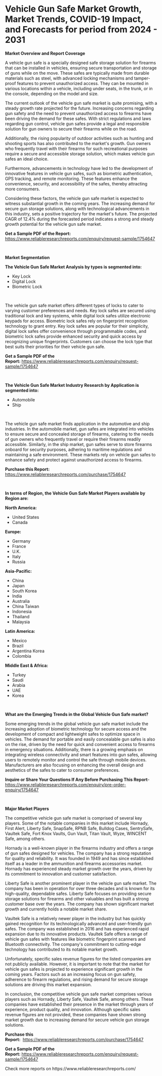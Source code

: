 <p><h1>Vehicle Gun Safe Market Growth, Market Trends, COVID-19 Impact, and Forecasts for period from 2024 - 2031</h1></p><p><strong>Market Overview and Report Coverage</strong></p>
<p><p>A vehicle gun safe is a specially designed safe storage solution for firearms that can be installed in vehicles, ensuring secure transportation and storage of guns while on the move. These safes are typically made from durable materials such as steel, with advanced locking mechanisms and tamper-proof features to prevent unauthorized access. They can be mounted in various locations within a vehicle, including under seats, in the trunk, or in the console, depending on the model and size.</p><p>The current outlook of the vehicle gun safe market is quite promising, with a steady growth rate projected for the future. Increasing concerns regarding gun safety and the need to prevent unauthorized access to firearms have been driving the demand for these safes. With strict regulations and laws regarding gun control, vehicle gun safes provide a legal and responsible solution for gun owners to secure their firearms while on the road.</p><p>Additionally, the rising popularity of outdoor activities such as hunting and shooting sports has also contributed to the market's growth. Gun owners who frequently travel with their firearms for such recreational purposes require a secure and accessible storage solution, which makes vehicle gun safes an ideal choice.</p><p>Furthermore, advancements in technology have led to the development of innovative features in vehicle gun safes, such as biometric authentication, GPS tracking, and remote monitoring. These features enhance the convenience, security, and accessibility of the safes, thereby attracting more consumers.</p><p>Considering these factors, the vehicle gun safe market is expected to witness substantial growth in the coming years. The increasing demand for secure gun storage solutions, along with technological advancements in this industry, sets a positive trajectory for the market's future. The projected CAGR of 12.4% during the forecasted period indicates a strong and steady growth potential for the vehicle gun safe market.</p></p>
<p><strong>Get a Sample PDF of the Report:</strong> <a href="https://www.reliableresearchreports.com/enquiry/request-sample/1754647">https://www.reliableresearchreports.com/enquiry/request-sample/1754647</a></p>
<p>&nbsp;</p>
<p><strong>Market Segmentation</strong></p>
<p><strong>The Vehicle Gun Safe Market Analysis by types is segmented into:</strong></p>
<p><ul><li>Key Lock</li><li>Digital Lock</li><li>Biometric Lock</li></ul></p>
<p>&nbsp;</p>
<p><p>The vehicle gun safe market offers different types of locks to cater to varying customer preferences and needs. Key lock safes are secured using traditional lock and key systems, while digital lock safes utilize electronic keypads for access. Biometric lock safes rely on fingerprint recognition technology to grant entry. Key lock safes are popular for their simplicity, digital lock safes offer convenience through programmable codes, and biometric lock safes provide enhanced security and quick access by recognizing unique fingerprints. Customers can choose the lock type that best suits their priorities for their vehicle gun safe.</p></p>
<p><strong>Get a Sample PDF of the Report:</strong>&nbsp;<a href="https://www.reliableresearchreports.com/enquiry/request-sample/1754647">https://www.reliableresearchreports.com/enquiry/request-sample/1754647</a></p>
<p>&nbsp;</p>
<p><strong>The Vehicle Gun Safe Market Industry Research by Application is segmented into:</strong></p>
<p><ul><li>Automobile</li><li>Ship</li></ul></p>
<p>&nbsp;</p>
<p><p>The vehicle gun safe market finds application in the automotive and ship industries. In the automobile market, gun safes are integrated into vehicles to ensure secure and concealed storage of firearms, catering to the needs of gun owners who frequently travel or require their firearms readily accessible. Similarly, in the ship market, gun safes serve to store firearms onboard for security purposes, adhering to maritime regulations and maintaining a safe environment. These markets rely on vehicle gun safes to enhance safety and protect against unauthorized access to firearms.</p></p>
<p><strong>Purchase this Report:</strong>&nbsp; <a href="https://www.reliableresearchreports.com/purchase/1754647">https://www.reliableresearchreports.com/purchase/1754647</a></p>
<p>&nbsp;</p>
<p><strong>In terms of Region, the Vehicle Gun Safe Market Players available by Region are:</strong></p>
<p>
    <p> <strong> North America: </strong>
        <ul>
            <li>United States</li>
            <li>Canada</li>
        </ul>
        </p> 
    <p> <strong> Europe: </strong>
        <ul>
            <li>Germany</li>
            <li>France</li>
            <li>U.K.</li>
            <li>Italy</li>
            <li>Russia</li>
        </ul>
        </p> 
    <p> <strong> Asia-Pacific: </strong>
        <ul>
            <li>China</li>
            <li>Japan</li>
            <li>South Korea</li>
            <li>India</li>
            <li>Australia</li>
            <li>China Taiwan</li>
            <li>Indonesia</li>
            <li>Thailand</li>
            <li>Malaysia</li>
        </ul>
        </p> 
    <p> <strong> Latin America: </strong>
        <ul>
            <li>Mexico</li>
            <li>Brazil</li>
            <li>Argentina Korea</li>
            <li>Colombia</li>
        </ul>
        </p> 
    <p> <strong> Middle East & Africa: </strong>
        <ul>
            <li>Turkey</li>
            <li>Saudi</li>
            <li>Arabia</li>
            <li>UAE</li>
            <li>Korea</li>
        </ul>
    </p>
    </p>
<p>&nbsp;</p>
<p><strong>What are the Emerging Trends in the Global Vehicle Gun Safe market?</strong></p>
<p><p>Some emerging trends in the global vehicle gun safe market include the increasing adoption of biometric technology for secure access and the development of compact and lightweight safes to optimize space in vehicles. The demand for portable and easily concealable gun safes is also on the rise, driven by the need for quick and convenient access to firearms in emergency situations. Additionally, there is a growing emphasis on integrating wireless connectivity and smart features into gun safes, allowing users to remotely monitor and control the safe through mobile devices. Manufacturers are also focusing on enhancing the overall design and aesthetics of the safes to cater to consumer preferences.</p></p>
<p><strong>Inquire or Share Your Questions If Any Before Purchasing This Report</strong>- <a href="https://www.reliableresearchreports.com/enquiry/pre-order-enquiry/1754647">https://www.reliableresearchreports.com/enquiry/pre-order-enquiry/1754647</a></p>
<p>&nbsp;</p>
<p><strong>Major Market Players</strong></p>
<p><p>The competitive vehicle gun safe market is comprised of several key players. Some of the notable companies in this market include Hornady, First Alert, Liberty Safe, SnapSafe, RPNB Safe, Bulldog Cases, SentrySafe, Vaultek Safe, Fort Knox Vaults, Gun Vault, Titan Vault, Wyze, WINCENT Safe, among others.</p><p>Hornady is a well-known player in the firearms industry and offers a range of gun safes designed for vehicles. The company has a strong reputation for quality and reliability. It was founded in 1949 and has since established itself as a leader in the ammunition and firearms accessories market. Hornady has experienced steady market growth over the years, driven by its commitment to innovation and customer satisfaction.</p><p>Liberty Safe is another prominent player in the vehicle gun safe market. The company has been in operation for over three decades and is known for its high-quality, dependable safes. Liberty Safe focuses on providing secure storage solutions for firearms and other valuables and has built a strong customer base over the years. The company has shown significant market growth and currently holds a notable market share.</p><p>Vaultek Safe is a relatively newer player in the industry but has quickly gained recognition for its technologically advanced and user-friendly gun safes. The company was established in 2016 and has experienced rapid expansion due to its innovative products. Vaultek Safe offers a range of vehicle gun safes with features like biometric fingerprint scanners and Bluetooth connectivity. The company's commitment to cutting-edge technology has contributed to its notable market growth.</p><p>Unfortunately, specific sales revenue figures for the listed companies are not publicly available. However, it is important to note that the market for vehicle gun safes is projected to experience significant growth in the coming years. Factors such as an increasing focus on gun safety, adherence to firearm regulations, and rising demand for secure storage solutions are driving this market expansion.</p><p>In conclusion, the competitive vehicle gun safe market comprises various players such as Hornady, Liberty Safe, Vaultek Safe, among others. These companies have established their presence in the market through years of experience, product quality, and innovation. Although specific sales revenue figures are not provided, these companies have shown strong market growth due to increasing demand for secure vehicle gun storage solutions.</p></p>
<p><strong>Purchase this Report:</strong>&nbsp;&nbsp;<a href="https://www.reliableresearchreports.com/purchase/1754647">https://www.reliableresearchreports.com/purchase/1754647</a></p>
<p></p>
<p><strong>Get a Sample PDF of the Report:</strong>&nbsp;<a href="https://www.reliableresearchreports.com/enquiry/request-sample/1754647">https://www.reliableresearchreports.com/enquiry/request-sample/1754647</a></p>
<p>Check more reports on https://www.reliableresearchreports.com/</p>